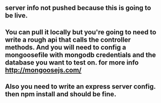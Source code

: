 ## server info not pushed because this is going to be live.

## You can pull it locally but you're going to need to write a rough api that calls the controller methods. And you will need to config a mongoosefile with mongodb credentials and the database you want to test on. for more info http://mongoosejs.com/
## Also you need to write an express server config. then npm install and should be fine. 


